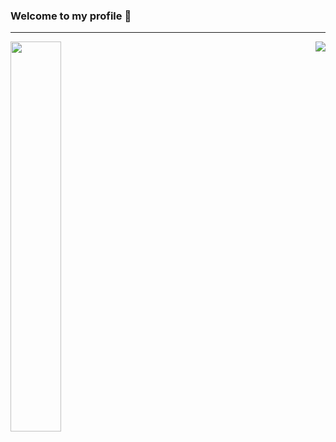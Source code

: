 ### Welcome to my profile 👋
---
<div>
<img src="https://github-readme-stats.vercel.app/api?username=ShxwZ&show_icons=true&theme=dark" width="40%" align="left"/>
<img src="https://lanyard.cnrad.dev/api/419932891020001281/?hideTimestamp=true&idleMessage=" align="right"/>   
<div/>
 

